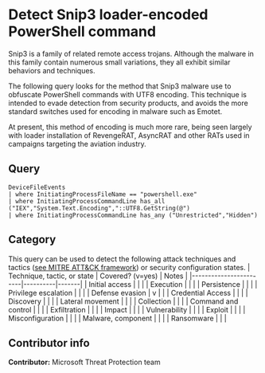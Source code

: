 # Detect Snip3 loader-encoded PowerShell command

Snip3 is a family of related remote access trojans. Although the malware in this family contain numerous small variations, they all exhibit similar behaviors and techniques.

The following query looks for the method that Snip3 malware use to obfuscate PowerShell commands with UTF8 encoding. This technique is intended to evade detection from security products, and avoids the more standard switches used for encoding in malware such as Emotet.

At present, this method of encoding is much more rare, being seen largely with loader installation of RevengeRAT, AsyncRAT and other RATs used in campaigns targeting the aviation industry.

## Query

```kusto
DeviceFileEvents
| where InitiatingProcessFileName == "powershell.exe"
| where InitiatingProcessCommandLine has_all ("IEX","System.Text.Encoding","::UTF8.GetString(@")
| where InitiatingProcessCommandLine has_any ("Unrestricted","Hidden")
```

## Category

This query can be used to detect the following attack techniques and tactics ([see MITRE ATT&CK framework](https://attack.mitre.org/)) or security configuration states.
| Technique, tactic, or state | Covered? (v=yes) | Notes |
|------------------------|----------|-------|
| Initial access |  |  |
| Execution |  |  |
| Persistence |  |  |
| Privilege escalation |  |  |
| Defense evasion | v |  |
| Credential Access |  |  |
| Discovery |  |  |
| Lateral movement |  |  |
| Collection |  |  |
| Command and control |  |  |
| Exfiltration |  |  |
| Impact |  |  |
| Vulnerability |  |  |
| Exploit |  |  |
| Misconfiguration |  |  |
| Malware, component |  |  |
| Ransomware |  |  |

## Contributor info

**Contributor:** Microsoft Threat Protection team
